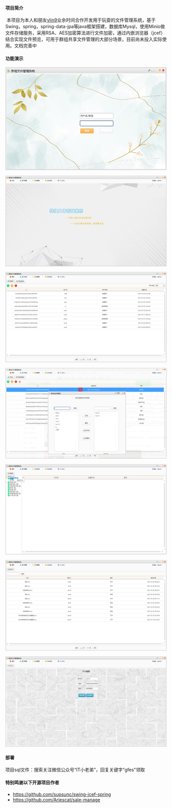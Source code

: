 #### 项目简介

​		本项目为本人和朋友[ylin9](https://gitee.com/ylin9)业余时间合作开发用于玩耍的文件管理系统，基于Swing，spring，spring-data-jpa等java框架搭建，数据库Mysql，使用Minio做文件存储服务，采用RSA、AES加密算法进行文件加密，通过内嵌浏览器（jcef）结合实现文件预览，可用于群组共享文件管理的大部分场景，目前尚未投入实际使用。文档完善中

#### 功能演示

![](https://github.com/yinzwii/gfes/blob/master/show/login.png)

![](https://github.com/yinzwii/gfes/blob/master/show/home.png)

![](https://github.com/yinzwii/gfes/blob/master/show/user.png)

![](https://github.com/yinzwii/gfes/blob/master/show/userGroup.png)

![](https://github.com/yinzwii/gfes/blob/master/show/file.png)

![](https://github.com/yinzwii/gfes/blob/master/show/log.png)

![](https://github.com/yinzwii/gfes/blob/master/show/pwd.png)

#### 部署

项目sql文件：搜索关注微信公众号“IT小老弟”，回复关键字“gfes"领取

#### 特别鸣谢以下开源项目作者

- https://github.com/supsunc/swing-jcef-spring
- https://github.com/Ariescat/sale-manage
